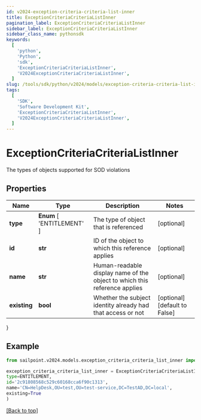 ```yaml
---
id: v2024-exception-criteria-criteria-list-inner
title: ExceptionCriteriaCriteriaListInner
pagination_label: ExceptionCriteriaCriteriaListInner
sidebar_label: ExceptionCriteriaCriteriaListInner
sidebar_class_name: pythonsdk
keywords:
  [
    'python',
    'Python',
    'sdk',
    'ExceptionCriteriaCriteriaListInner',
    'V2024ExceptionCriteriaCriteriaListInner',
  ]
slug: /tools/sdk/python/v2024/models/exception-criteria-criteria-list-inner
tags:
  [
    'SDK',
    'Software Development Kit',
    'ExceptionCriteriaCriteriaListInner',
    'V2024ExceptionCriteriaCriteriaListInner',
  ]
---
```


# ExceptionCriteriaCriteriaListInner

The types of objects supported for SOD violations

## Properties

| Name | Type | Description | Notes |
| --- | --- | --- | --- |
| **type** | **Enum** [ 'ENTITLEMENT' ] | The type of object that is referenced | [optional] |
| **id** | **str** | ID of the object to which this reference applies | [optional] |
| **name** | **str** | Human-readable display name of the object to which this reference applies | [optional] |
| **existing** | **bool** | Whether the subject identity already had that access or not | [optional] [default to False] |

}

## Example

```python
from sailpoint.v2024.models.exception_criteria_criteria_list_inner import ExceptionCriteriaCriteriaListInner

exception_criteria_criteria_list_inner = ExceptionCriteriaCriteriaListInner(
type=ENTITLEMENT,
id='2c91808568c529c60168cca6f90c1313',
name='CN=HelpDesk,OU=test,OU=test-service,DC=TestAD,DC=local',
existing=True
)

```

[[Back to top]](#)
